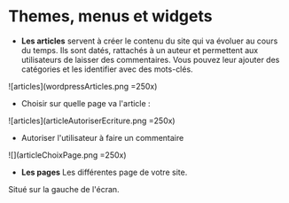 # Themes, menus et widgets

- __Les articles__ servent à créer le contenu du site qui va évoluer au cours du temps. Ils sont datés, rattachés à un auteur et permettent aux utilisateurs de laisser des commentaires. Vous pouvez leur ajouter des catégories et les identifier avec des mots-clés. 

![articles](wordpressArticles.png =250x)

- Choisir sur quelle page va l'article :

![articles](articleAutoriserEcriture.png =250x)

- Autoriser l'utilisateur à faire un commentaire

![](articleChoixPage.png =250x)

- __Les pages__ Les différentes page de votre site.

Situé sur la gauche de l'écran.
